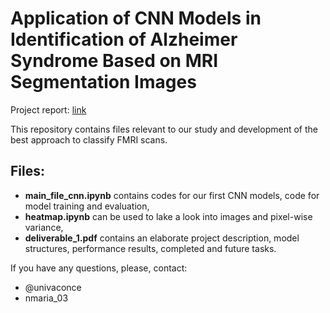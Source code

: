 # Application of CNN Models in Identification of Alzheimer Syndrome Based on MRI Segmentation Images 

Project report: [link](https://www.overleaf.com/read/nzvjpgmcwvqf)

This repository contains files relevant to our study and development of the best approach to classify FMRI scans.
## Files:
* **main_file_cnn.ipynb** contains codes for our first CNN models, code for model training and evaluation,
* **heatmap.ipynb** can be used to lake a look into images and pixel-wise variance,
* **deliverable_1.pdf** contains an elaborate project description, model structures, performance results, completed and future tasks.

If you have any questions, please, contact: 
* @univaconce
* nmaria_03
